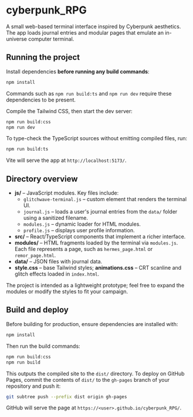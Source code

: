 # cyberpunk_RPG

A small web-based terminal interface inspired by Cyberpunk aesthetics. The app loads journal entries and modular pages that emulate an in-universe computer terminal.

## Running the project

Install dependencies **before running any build commands**:

```bash
npm install
```

Commands such as `npm run build:ts` and `npm run dev` require these 
dependencies to be present.

Compile the Tailwind CSS, then start the dev server:

```bash
npm run build:css
npm run dev
```

To type-check the TypeScript sources without emitting compiled files, run:

```bash
npm run build:ts
```

Vite will serve the app at `http://localhost:5173/`.

## Directory overview

- **js/** – JavaScript modules. Key files include:
  - `glitchwave-terminal.js` – custom element that renders the terminal UI.
  - `journal.js` – loads a user's journal entries from the `data/` folder using a sanitized filename.
  - `modules.js` – dynamic loader for HTML modules.
  - `profile.js` – displays user profile information.
- **src/** – React/TypeScript components that implement a richer interface.
- **modules/** – HTML fragments loaded by the terminal via `modules.js`. Each file represents a page, such as `hermes_page.html` or `remor_page.html`.
- **data/** – JSON files with journal data.
- **style.css** – base Tailwind styles; **animations.css** – CRT scanline and glitch effects loaded in `index.html`.

The project is intended as a lightweight prototype; feel free to expand the modules or modify the styles to fit your campaign.

## Build and deploy

Before building for production, ensure dependencies are installed with:

```bash
npm install
```

Then run the build commands:

```bash
npm run build:css
npm run build
```

This outputs the compiled site to the `dist/` directory. To deploy on GitHub Pages,
commit the contents of `dist/` to the `gh-pages` branch of your repository and push it:

```bash
git subtree push --prefix dist origin gh-pages
```

GitHub will serve the page at `https://<user>.github.io/cyberpunk_RPG/`.

